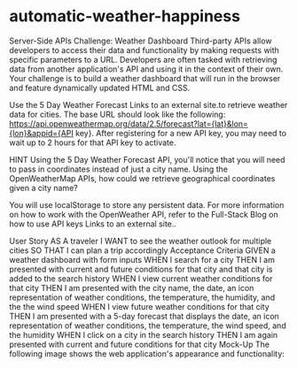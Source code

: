 # automatic-weather-happiness
Server-Side APIs Challenge: Weather Dashboard Third-party APIs allow developers to access their data and functionality by making requests with specific parameters to a URL. Developers are often tasked with retrieving data from another application's API and using it in the context of their own. Your challenge is to build a weather dashboard that will run in the browser and feature dynamically updated HTML and CSS.

Use the 5 Day Weather Forecast Links to an external site.to retrieve weather data for cities. The base URL should look like the following: https://api.openweathermap.org/data/2.5/forecast?lat={lat}&lon={lon}&appid={API key}. After registering for a new API key, you may need to wait up to 2 hours for that API key to activate.

HINT Using the 5 Day Weather Forecast API, you'll notice that you will need to pass in coordinates instead of just a city name. Using the OpenWeatherMap APIs, how could we retrieve geographical coordinates given a city name?

You will use localStorage to store any persistent data. For more information on how to work with the OpenWeather API, refer to the Full-Stack Blog on how to use API keys Links to an external site..

User Story AS A traveler I WANT to see the weather outlook for multiple cities SO THAT I can plan a trip accordingly Acceptance Criteria GIVEN a weather dashboard with form inputs WHEN I search for a city THEN I am presented with current and future conditions for that city and that city is added to the search history WHEN I view current weather conditions for that city THEN I am presented with the city name, the date, an icon representation of weather conditions, the temperature, the humidity, and the the wind speed WHEN I view future weather conditions for that city THEN I am presented with a 5-day forecast that displays the date, an icon representation of weather conditions, the temperature, the wind speed, and the humidity WHEN I click on a city in the search history THEN I am again presented with current and future conditions for that city Mock-Up The following image shows the web application's appearance and functionality: 